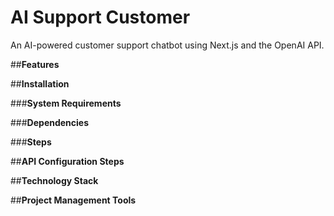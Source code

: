 # **AI Support Customer**
An AI-powered customer support chatbot using Next.js and the OpenAI API.

##**Features**

##**Installation**

###**System Requirements**

###**Dependencies**

###**Steps**

##**API Configuration Steps**

##**Technology Stack**

##**Project Management Tools**
